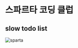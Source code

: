 # 스파르타 코딩 클럽 

## slow todo list

![sparta](https://github.com/user-attachments/assets/b8e3ac49-ea15-446e-8fe5-d37cbbaeebe3)
